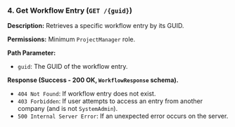 ### 4. Get Workflow Entry (`GET /{guid}`)

**Description:** Retrieves a specific workflow entry by its GUID.

**Permissions:** Minimum `ProjectManager` role.

**Path Parameter:**
*   `guid`: The GUID of the workflow entry.

**Response (Success - 200 OK, `WorkflowResponse` schema).**
*   `404 Not Found`: If workflow entry does not exist.
*   `403 Forbidden`: If user attempts to access an entry from another company (and is not `SystemAdmin`).
*   `500 Internal Server Error`: If an unexpected error occurs on the server. 